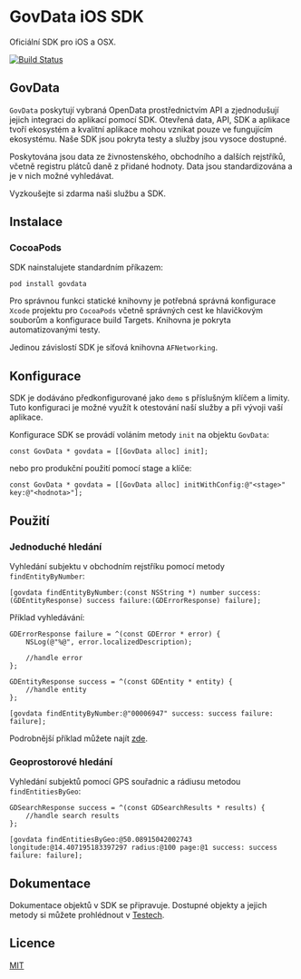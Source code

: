 # GovData iOS SDK

Oficiální SDK pro iOS a OSX.

[![Build Status](https://travis-ci.org/hackenbruder/govdata-ios.svg)](https://travis-ci.org/hackenbruder/govdata-ios)

## GovData

`GovData` poskytují vybraná OpenData prostřednictvím API a zjednodušují jejich integraci do aplikací pomocí SDK. Otevřená data, API, SDK a aplikace tvoří ekosystém a kvalitní aplikace mohou vznikat pouze ve fungujícím ekosystému. Naše SDK jsou pokryta testy a služby jsou vysoce dostupné.

Poskytována jsou data ze živnostenského, obchodního a dalších rejstříků, včetně registru plátců daně z přidané hodnoty. Data jsou standardizována a je v nich možné vyhledávat.

Vyzkoušejte si zdarma naši službu a SDK.

## Instalace
### CocoaPods

SDK nainstalujete standardním příkazem:
	
	pod install govdata

Pro správnou funkci statické knihovny je potřebná správná konfigurace `Xcode` projektu pro `CocoaPods` včetně správných cest ke hlavičkovým souborům a konfigurace build Targets. Knihovna je pokryta automatizovanými testy.

Jedinou závislostí SDK je síťová knihovna `AFNetworking`.

## Konfigurace

SDK je dodáváno předkonfigurované jako `demo` s příslušným klíčem a limity. Tuto konfiguraci je možné využít k otestování naší služby a při vývoji vaší aplikace.

Konfigurace SDK se provádí voláním metody `init` na objektu `GovData`:
	
	const GovData * govdata = [[GovData alloc] init];
	
nebo pro produkční použití pomocí stage a klíče:

	const GovData * govdata = [[GovData alloc] initWithConfig:@"<stage>" key:@"<hodnota>"];

## Použití
### Jednoduché hledání

Vyhledání subjektu v obchodním rejstříku pomocí metody `findEntityByNumber`:

	[govdata findEntityByNumber:(const NSString *) number success:(GDEntityResponse) success failure:(GDErrorResponse) failure];
	
Příklad vyhledávání:

	GDErrorResponse failure = ^(const GDError * error) {
		NSLog(@"%@", error.localizedDescription);
		
		//handle error
	};
	
	GDEntityResponse success = ^(const GDEntity * entity) {
		//handle entity
	};

	[govdata findEntityByNumber:@"00006947" success: success failure: failure];

Podrobnější příklad můžete najít [zde](https://gist.github.com/hackenbruder/aca3cde0e48e6257d40a).

### Geoprostorové hledání

Vyhledání subjektů pomocí GPS souřadnic a rádiusu metodou `findEntitiesByGeo`:

	GDSearchResponse success = ^(const GDSearchResults * results) {
		//handle search results
	};
	
	[govdata findEntitiesByGeo:@50.08915042002743 longitude:@14.407195183397297 radius:@100 page:@1 success: success failure: failure];

## Dokumentace

Dokumentace objektů v SDK se připravuje. Dostupné objekty a jejich metody si můžete prohlédnout v [Testech](Tests/?ts=2).

## Licence

[MIT](LICENSE.md)
